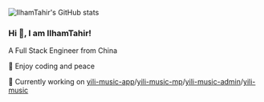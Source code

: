 ![IlhamTahir's GitHub stats](https://github-readme-stats.vercel.app/api?username=IlhamTahir&count_private=true)


### Hi 👋, I am IlhamTahir!

A Full Stack Engineer from China

📝 Enjoy coding and peace

🔭 Currently working on [yili-music-app](https://github.com/programmer-yili/yili-music-app)/[yili-music-mp](https://github.com/programmer-yili/yili-music-mp)/[yili-music-admin](https://github.com/programmer-yili/yili-music-admin)/[yili-music](https://github.com/programmer-yili/yili-music)

